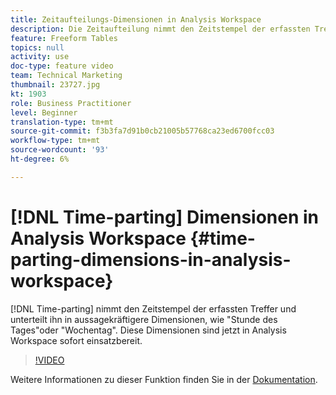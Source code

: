 ```yaml
---
title: Zeitaufteilungs-Dimensionen in Analysis Workspace
description: Die Zeitaufteilung nimmt den Zeitstempel der erfassten Treffer und unterteilt ihn in aussagekräftigere Dimensionen wie "Stunde des Tages"oder "Wochentag". Diese Dimensionen sind jetzt in Analysis Workspace sofort einsatzbereit.
feature: Freeform Tables
topics: null
activity: use
doc-type: feature video
team: Technical Marketing
thumbnail: 23727.jpg
kt: 1903
role: Business Practitioner
level: Beginner
translation-type: tm+mt
source-git-commit: f3b3fa7d91b0cb21005b57768ca23ed6700fcc03
workflow-type: tm+mt
source-wordcount: '93'
ht-degree: 6%

---
```



# [!DNL Time-parting] Dimensionen in Analysis Workspace {#time-parting-dimensions-in-analysis-workspace}

[!DNL Time-parting] nimmt den Zeitstempel der erfassten Treffer und unterteilt ihn in aussagekräftigere Dimensionen, wie &quot;Stunde des Tages&quot;oder &quot;Wochentag&quot;. Diese Dimensionen sind jetzt in Analysis Workspace sofort einsatzbereit.

>[!VIDEO](https://video.tv.adobe.com/v/23727/?quality=12)

Weitere Informationen zu dieser Funktion finden Sie in der [Dokumentation](https://marketing.adobe.com/resources/help/en_US/analytics/analysis-workspace/time-parting-dimensions.html).
